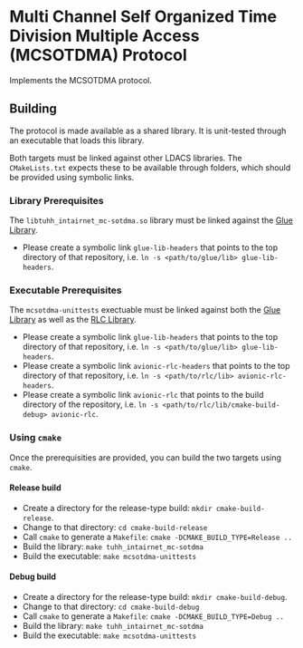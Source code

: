 # Multi Channel Self Organized Time Division Multiple Access (MCSOTDMA) Protocol

Implements the MCSOTDMA protocol.

## Building
The protocol is made available as a shared library.
It is unit-tested through an executable that loads this library.

Both targets must be linked against other LDACS libraries.
The `CMakeLists.txt` expects these to be available through folders, which should be provided using symbolic links.

### Library Prerequisites
The `libtuhh_intairnet_mc-sotdma.so` library must be linked against the [Glue Library](https://collaborating.tuhh.de/e-4/research-projects/intairnet-collection/intairnet-linklayer-glue/-/tree/master).  

- Please create a symbolic link `glue-lib-headers` that points to the top directory of that repository, i.e. `ln -s <path/to/glue/lib> glue-lib-headers`.

### Executable Prerequisites
The `mcsotdma-unittests` exectuable must be linked against both the [Glue Library](https://collaborating.tuhh.de/e-4/research-projects/intairnet-collection/intairnet-linklayer-glue/-/tree/master) as well as the [RLC Library](https://collaborating.tuhh.de/e-4/research-projects/intairnet-collection/avionic-rlc).  

- Please create a symbolic link `glue-lib-headers` that points to the top directory of that repository, i.e. `ln -s <path/to/glue/lib> glue-lib-headers`.
- Please create a symbolic link `avionic-rlc-headers` that points to the top directory of that repository, i.e. `ln -s <path/to/rlc/lib> avionic-rlc-headers`.  
- Please create a symbolic link `avionic-rlc` that points to the build directory of the repository, i.e. `ln -s <path/to/rlc/lib/cmake-build-debug> avionic-rlc`.  

### Using `cmake`
Once the prerequisities are provided, you can build the two targets using `cmake`.  

#### Release build
- Create a directory for the release-type build: `mkdir cmake-build-release`.  
- Change to that directory: `cd cmake-build-release`
- Call `cmake` to generate a `Makefile`: `cmake -DCMAKE_BUILD_TYPE=Release ..`
- Build the library: `make tuhh_intairnet_mc-sotdma`
- Build the executable: `make mcsotdma-unittests`

#### Debug build
- Create a directory for the release-type build: `mkdir cmake-build-debug`.  
- Change to that directory: `cd cmake-build-debug`
- Call `cmake` to generate a `Makefile`: `cmake -DCMAKE_BUILD_TYPE=Debug ..`
- Build the library: `make tuhh_intairnet_mc-sotdma`
- Build the executable: `make mcsotdma-unittests`
